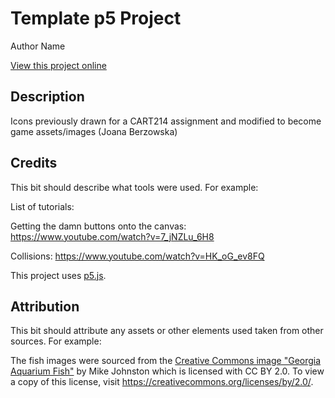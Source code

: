 # Template p5 Project

Author Name

[View this project online](URL_FOR_THE_RUNNING_PROJECT)

## Description



Icons previously drawn for a CART214 assignment and modified to become game assets/images (Joana Berzowska)

## Credits

This bit should describe what tools were used. For example:

List of tutorials:

Getting the damn buttons onto the canvas: https://www.youtube.com/watch?v=7_jNZLu_6H8

Collisions: https://www.youtube.com/watch?v=HK_oG_ev8FQ




This project uses [p5.js](https://p5js.org).

## Attribution

This bit should attribute any assets or other elements used taken from other sources. For example:

The fish images were sourced from the [Creative Commons image "Georgia Aquarium Fish"](https://search.creativecommons.org/photos/96f6f770-eac1-488c-8abb-16bee7bcc874) by Mike Johnston which is licensed with CC BY 2.0. To view a copy of this license, visit https://creativecommons.org/licenses/by/2.0/.
